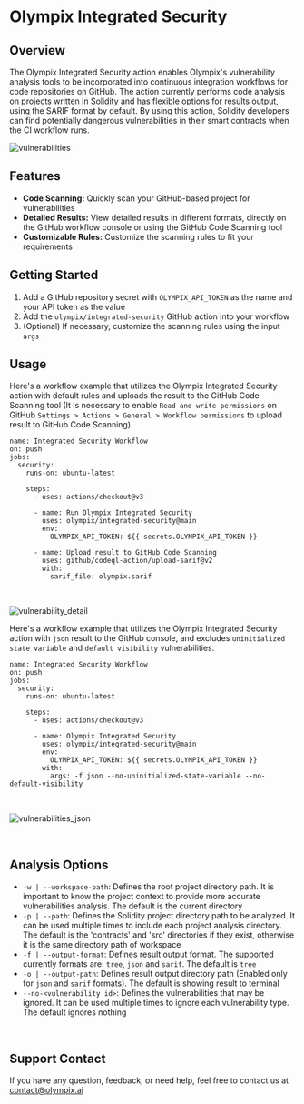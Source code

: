 # Olympix Integrated Security

## Overview

The Olympix Integrated Security action enables Olympix's vulnerability analysis tools to be incorporated into continuous integration workflows for code repositories on GitHub. The action currently performs code analysis on projects written in Solidity and has flexible options for results output, using the SARIF format by default. By using this action, Solidity developers can find potentially dangerous vulnerabilities in their smart contracts when the CI workflow runs.

![vulnerabilities](https://github.com/olympix/integrated-security/blob/main/img/vulnerabilities.PNG)

## Features

- **Code Scanning:** Quickly scan your GitHub-based project for vulnerabilities
- **Detailed Results:** View detailed results in different formats, directly on the GitHub workflow console or using the GitHub Code Scanning tool
- **Customizable Rules:** Customize the scanning rules to fit your requirements

## Getting Started

1. Add a GitHub repository secret with `OLYMPIX_API_TOKEN` as the name and your API token as the value
2. Add the `olympix/integrated-security` GitHub action into your workflow
3. (Optional) If necessary, customize the scanning rules using the input `args`

## Usage

Here's a workflow example that utilizes the Olympix Integrated Security action with default rules and uploads the result to the GitHub Code Scanning tool (It is necessary to enable `Read and write permissions` on GitHub `Settings > Actions > General > Workflow permissions` to upload result to GitHub Code Scanning).

```shell
name: Integrated Security Workflow
on: push
jobs:
  security:
    runs-on: ubuntu-latest

    steps:
      - uses: actions/checkout@v3

      - name: Run Olympix Integrated Security
        uses: olympix/integrated-security@main
        env:
          OLYMPIX_API_TOKEN: ${{ secrets.OLYMPIX_API_TOKEN }}

      - name: Upload result to GitHub Code Scanning
        uses: github/codeql-action/upload-sarif@v2
        with:
          sarif_file: olympix.sarif
```

<br/>

![vulnerability_detail](https://github.com/olympix/integrated-security/blob/main/img/vulnerability_detail.PNG)

Here's a workflow example that utilizes the Olympix Integrated Security action with `json` result to the GitHub console, and excludes `uninitialized state variable` and `default visibility` vulnerabilities.

```shell
name: Integrated Security Workflow
on: push
jobs:
  security:
    runs-on: ubuntu-latest

    steps:
      - uses: actions/checkout@v3

      - name: Olympix Integrated Security
        uses: olympix/integrated-security@main
        env:
          OLYMPIX_API_TOKEN: ${{ secrets.OLYMPIX_API_TOKEN }}
        with:
          args: -f json --no-uninitialized-state-variable --no-default-visibility
```

<br/>

![vulnerabilities_json](https://github.com/olympix/integrated-security/blob/main/img/vulnerability_json_output.PNG)

<br/>

## Analysis Options

- `-w | --workspace-path`: Defines the root project directory path. It is important to know the project context to provide more accurate vulnerabilities analysis. The default is the current directory
- `-p | --path`: Defines the Solidity project directory path to be analyzed. It can be used multiple times to include each project analysis directory. The default is the 'contracts' and 'src' directories if they exist, otherwise it is the same directory path of workspace
- `-f | --output-format`: Defines result output format. The supported currently formats are: `tree`, `json` and `sarif`. The default is `tree`
- `-o | --output-path`: Defines result output directory path (Enabled only for `json` and `sarif` formats). The default is showing result to terminal
- `--no-<vulnerability id>`: Defines the vulnerabilities that may be ignored. It can be used multiple times to ignore each vulnerability type. The default ignores nothing

<br/>

## Support Contact

If you have any question, feedback, or need help, feel free to contact us at contact@olympix.ai
